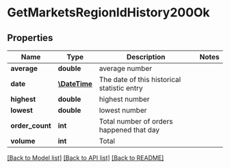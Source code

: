 # GetMarketsRegionIdHistory200Ok

## Properties
Name | Type | Description | Notes
------------ | ------------- | ------------- | -------------
**average** | **double** | average number | 
**date** | [**\DateTime**](\DateTime.md) | The date of this historical statistic entry | 
**highest** | **double** | highest number | 
**lowest** | **double** | lowest number | 
**order_count** | **int** | Total number of orders happened that day | 
**volume** | **int** | Total | 

[[Back to Model list]](../README.md#documentation-for-models) [[Back to API list]](../README.md#documentation-for-api-endpoints) [[Back to README]](../README.md)


